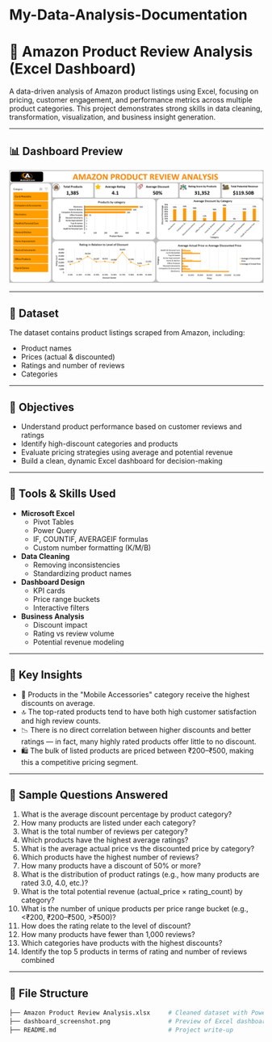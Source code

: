 # My-Data-Analysis-Documentation
# 🛒 Amazon Product Review Analysis (Excel Dashboard)

A data-driven analysis of Amazon product listings using Excel, focusing on pricing, customer engagement, and performance metrics across multiple product categories. This project demonstrates strong skills in data cleaning, transformation, visualization, and business insight generation.

---

## 📊 Dashboard Preview

![Dashboard Screenshot](Dashboard_screenshot.png)

---

## 📁 Dataset

The dataset contains product listings scraped from Amazon, including:
- Product names
- Prices (actual & discounted)
- Ratings and number of reviews
- Categories

---

## 🎯 Objectives

- Understand product performance based on customer reviews and ratings
- Identify high-discount categories and products
- Evaluate pricing strategies using average and potential revenue
- Build a clean, dynamic Excel dashboard for decision-making

---

## 🔧 Tools & Skills Used

- **Microsoft Excel**
  - Pivot Tables
  - Power Query
  - IF, COUNTIF, AVERAGEIF formulas
  - Custom number formatting (K/M/B)
- **Data Cleaning**
  - Removing inconsistencies
  - Standardizing product names
- **Dashboard Design**
  - KPI cards
  - Price range buckets
  - Interactive filters
- **Business Analysis**
  - Discount impact
  - Rating vs review volume
  - Potential revenue modeling

---

## 📌 Key Insights

- 💸 Products in the "Mobile Accessories" category receive the highest discounts on average.
- 🔝 The top-rated products tend to have both high customer satisfaction and high review counts.
- 📉 There is no direct correlation between higher discounts and better ratings — in fact, many highly rated products offer little to no discount.
- 🛍️ The bulk of listed products are priced between ₹200–₹500, making this a competitive pricing segment.

---

## 🧠 Sample Questions Answered

1. What is the average discount percentage by product category?
2. How many products are listed under each category?
3. What is the total number of reviews per category?
4. Which products have the highest average ratings?
5. What is the average actual price vs the discounted price by category?
6. Which products have the highest number of reviews?
7. How many products have a discount of 50% or more?
8. What is the distribution of product ratings (e.g., how many products are rated 3.0, 4.0, etc.)?
9. What is the total potential revenue (actual_price × rating_count) by category?
10. What is the number of unique products per price range bucket (e.g., <₹200, ₹200–₹500, >₹500)?
11. How does the rating relate to the level of discount?
12. How many products have fewer than 1,000 reviews?
13. Which categories have products with the highest discounts?
14. Identify the top 5 products in terms of rating and number of reviews combined

---

## 📂 File Structure

```bash
├── Amazon Product Review Analysis.xlsx     # Cleaned dataset with Power Query & Pivot Tables
├── dashboard_screenshot.png                # Preview of Excel dashboard
├── README.md                               # Project write-up

